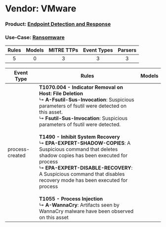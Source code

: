 Vendor: VMware
==============
### Product: [Endpoint Detection and Response](../ds_vmware_endpoint_detection_and_response.md)
### Use-Case: [Ransomware](../../../../UseCases/uc_ransomware.md)

| Rules | Models | MITRE TTPs | Event Types | Parsers |
|:-----:|:------:|:----------:|:-----------:|:-------:|
|   5   |   0    |     3      |      3      |    3    |

| Event Type      | Rules                                                                                                                                                                                                                                                                                                                                                                                                                                                                                                                                                                                                                                                                              | Models |
| --------------- | ---------------------------------------------------------------------------------------------------------------------------------------------------------------------------------------------------------------------------------------------------------------------------------------------------------------------------------------------------------------------------------------------------------------------------------------------------------------------------------------------------------------------------------------------------------------------------------------------------------------------------------------------------------------------------------- | ------ |
| process-created | <b>T1070.004 - Indicator Removal on Host: File Deletion</b><br> ↳ <b>A-Fsutil-Sus-Invocation</b>: Suspicious parameters of fsutil were detected on this asset.<br> ↳ <b>Fsutil-Sus-Invocation</b>: Suspicious parameters of fsutil were detected.<br><br><b>T1490 - Inhibit System Recovery</b><br> ↳ <b>EPA-EXPERT-SHADOW-COPIES</b>: A Suspicious command that deletes shadow copies has been executed for process<br> ↳ <b>EPA-EXPERT-DISABLE-RECOVERY</b>: A Suspicious command that disables recovery mode has been executed for process<br><br><b>T1055 - Process Injection</b><br> ↳ <b>A-WannaCry</b>: Artifacts seen by WannaCry malware have been observed on this asset |        |